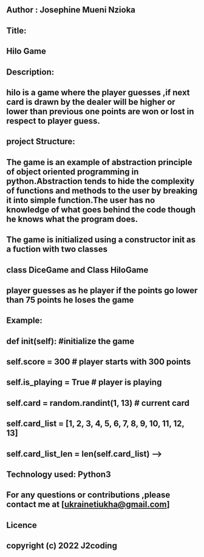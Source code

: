 ## Author :  Josephine Mueni Nzioka



## Title: 
##    Hilo Game

## Description: 
##  hilo is a game where the player guesses ,if next card is drawn by   the dealer will be higher or lower than previous one points are   won or lost in respect to player guess.


## project Structure:

## The game is an example of abstraction principle of object oriented programming in python.Abstraction tends to hide the complexity of functions and methods to the user by breaking it into simple function.The user has no knowledge of what goes behind the code though he knows what the program does.

## The game is initialized using a constructor __init__ as a fuction with two classes
## class DiceGame and Class HiloGame
## player guesses as he player if the points go lower than  75 points he loses the game

## Example:

##  def __init__(self):   #initialize the game

##        self.score = 300 # player starts with 300 points
##        self.is_playing = True # player is playing
##        self.card = random.randint(1, 13) # current card
##        self.card_list = [1, 2, 3, 4, 5, 6, 7, 8, 9, 10, 11, 12, 13]
##        self.card_list_len = len(self.card_list) -->


## Technology used: Python3

## For any questions or contributions ,please contact me at [ukrainetiukha@gmail.com]

## Licence
## copyright (c) 2022 J2coding










